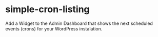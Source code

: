 # simple-cron-listing
Add a Widget to the Admin Dashboard that shows the next scheduled events (crons) for your WordPress instalation.
